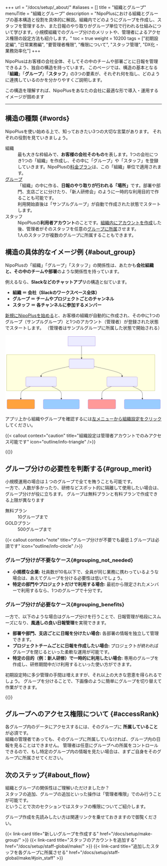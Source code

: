 +++
url = "/docs/setup/_about/"
#aliases = []
title = "組織とグループ"
menuTitle = "組織とグループ"
description = "NipoPlusにおける組織とグループの基本構造と役割を具体的に解説。組織内でどのようにグループを作成し、スタッフを管理するか、また日報のやり取りがグループ単位で行われる仕組みについて学びます。小規模組織でのグループ分けのメリットや、管理者によるアクセス権限の設定方法も紹介します。"
toc = true
weight = 10200
tags = ["初期設定編", "日常業務編", "要管理者権限", "権限について", "スタッフ管理", "DX化・業務効率化"]
+++

NipoPlusはお客様の会社全体、そしてその中のチームや部署ごとに日報を管理できるよう、独自の構造を持っています。
このページでは、構造の基本となる「**組織**」「**グループ**」「**スタッフ**」の3つの要素が、それぞれ何を指し、どのように連携しているのかを分かりやすくご説明します。

この構造を理解すれば、NipoPlusをあなたの会社に最適な形で導入・運用するイメージが掴めます

---

## 構造の種類 {#words}

NipoPlusを使い始める上で、知っておきたい3つの大切な言葉があります。
それぞれの役割を見ていきましょう。

<dl class="basic">
<dt>組織</dt>
<dd>最も大きな枠組みで、<strong>お客様の会社そのもの</strong>を表します。1つの会社につき1つの「組織」を作成し、その中に「グループ」や「スタッフ」を登録していきます。NipoPlusの<a href="/docs/price/">料金プラン</a>は、この「組織」単位で適用されます。</dd>
<dt><a href="/docs/setup/make-group/">グループ</a></dt>
<dd>「組織」の中に作る、<strong>日報のやり取りが行われる「場所」</strong>です。部署や部門、支店ごとに分けたり、「新人研修会」のように一時的な利用目的で作ることも可能です。<br>利用開始直後は「サンプルグループ」が自動で作成された状態でスタートします。</dd>
<dt>スタッフ</dt>
<dd>NipoPlusの<strong>利用者アカウント</strong>のことです。<a href="/docs/setup/staff-global/make/">組織内にアカウントを作成</a>した後、管理者がそのスタッフを任意の<a href="/docs/setup/staff-global/make/#join_staff">グループに所属</a>させます。<br>1人のスタッフが複数のグループに所属することもできます。</dd>
</dl>

## 構造の具体的なイメージ例 {#about_group}

NipoPlusの「組織」「グループ」「スタッフ」の関係性は、あたかも**会社組織と、その中のチームや部署**のような関係性を持っています。

例えるなら、**Slackなどのチャットアプリ**の構造と似ています。

- **組織 ＝ 会社（Slackのワークスペース全体）**
- **グループ ＝ チームやプロジェクトごとのチャンネル**
- **スタッフ ＝ 各チャンネルに参加するメンバー**

[新規にNipoPlusを始める](/docs/setup/quickstart/#create_acount)と、お客様の組織が自動的に作成され、その中に1つのグループ（サンプルグループ）と1つのアカウント（管理者）が登録された状態でスタートします。
（管理者はサンプルグループに所属した状態で開始される）

<img src="img/tree.svg" />

アプリ上から組織やグループを確認するには[左メニューから組織設定をクリック](/docs/setup/staff-global/rank/#rootSettingBtn)してください。

{{< callout context="caution" title="組織設定は管理者アカウントでのみアクセス可能です" icon="outline/info-triangle" />}}

{{<iTablet filename="img/company" msg="組織設定画面では、会社全体のスタッフとグループを一覧で管理できます" alice="ok">}}

## グループ分けの必要性を判断する{#group_merit}

小規模運用の場合は１つのグループで全てを賄うことも可能です。  
一方で、人数が多かったり、研修などスポット的に隔離して使用したい場合は、グループ分けが役に立ちます。
グループは無料プランと有料プランで作成できる上限が異なります

<dl class="basic">
<dt>無料プラン</dt>
<dd>10グループまで</dd>
<dt>GOLDプラン</dt>
<dd>500グループまで</dd>
</dl>

{{< callout context="note" title="グループ分けが不要でも最低１グループは必須です" icon="outline/info-circle" />}}

### グループ分けが不要なケース{#grouping_not_needed}

- **小規模な企業:** 社員数が10名以下で、全員が同じ業務に携わっているような場合は、あえてグループを分ける必要性は低いでしょう。
- **特定の部門やプロジェクトだけで利用する場合:** 最初から限定されたメンバーで利用するなら、1つのグループで十分です。

### グループ分けが必要なケース{#grouping_benefits}

一方で、以下のような場合はグループ分けを行うことで、日報管理が格段にスムーズになり、**風通しの良い日報管理**を実現できます。

- **部署や部門、支店ごとに日報を分けたい場合:** 各部署の情報を独立して管理できます。
- **プロジェクトチームごとに日報を作成したい場合:** プロジェクトが終わればグループを閉じるといった柔軟な運用が可能です。
- **特定の目的（例：新人研修）で一時的に利用したい場合:** 専用のグループを作成し、研修期間中だけ利用するといった使い方ができます。

初期設定時に多少管理の手間は増えますが、それ以上の大きな恩恵を得られるでしょう。
グループを分けることで、下画像のように簡単にグループを切り替えて作業ができます。

{{<icatch filename="img/switch-group" msg="複数のグループに所属しているアカウントはこのボタンが表示されるよ" alice="book">}}

## グループへのアクセス権限について {#accessRank}

各グループ内のデータにアクセスするには、そのグループに **所属していること**が必須です。  
組織の管理者であっても、そのグループに所属していなければ、グループ内の日報を見ることはできません。
管理者は任意にグループへの所属をコントロールできるので、もし特定のグループ内の情報を見たい場合は、まずご自身をそのグループに所属させてください。

## 次のステップ{#about_flow}

組織とグループの関係性はご理解いただけましたか？  
スタッフの追加、グループの追加といった操作は「管理者権限」でのみ行うことが可能です。  
ということで次のセクションではスタッフの権限についてご紹介します。

グループ作成を先読みしたい方は関連リンクを乗せておきますので御覧ください。

{{< link-card title="新しいグループを作成する" href="/docs/setup/make-group/" >}}
{{< link-card title="スタッフのアカウントを追加する" href="/docs/setup/staff-global/make/" >}}
{{< link-card title="追加したスタッフを各グループに所属させる" href="/docs/setup/staff-global/make/#join_staff" >}}
